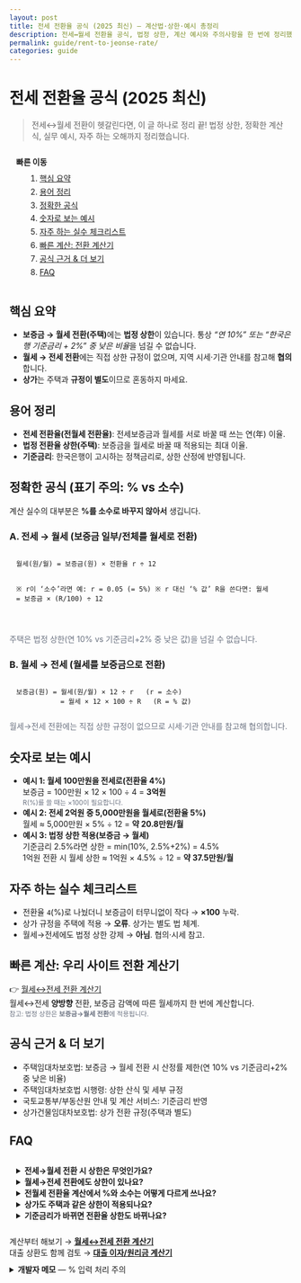 ```yaml
---
layout: post
title: 전세 전환율 공식 (2025 최신) — 계산법·상한·예시 총정리
description: 전세↔월세 전환율 공식, 법정 상한, 계산 예시와 주의사항을 한 번에 정리했습니다. 전환율 헷갈리지 않도록 ‘%’와 소수점 표기 모두 예시로 보여드립니다.
permalink: guide/rent-to-jeonse-rate/
categories: guide
---
```


<h1>전세 전환율 공식 (2025 최신)</h1>
<blockquote>전세↔월세 전환이 헷갈린다면, 이 글 하나로 정리 끝! 법정 상한, 정확한 계산식, 실무 예시, 자주 하는 오해까지 정리했습니다.</blockquote>

<!-- 목차 -->
<nav aria-label="전세 전환율 공식 목차" class="card" style="padding:12px;margin:12px 0;">
  <strong>빠른 이동</strong>
  <ol style="margin:8px 0 0 18px;line-height:1.7">
    <li><a href="#summary">핵심 요약</a></li>
    <li><a href="#terms">용어 정리</a></li>
    <li><a href="#formula">정확한 공식</a></li>
    <li><a href="#examples">숫자로 보는 예시</a></li>
    <li><a href="#pitfalls">자주 하는 실수 체크리스트</a></li>
    <li><a href="#calc">빠른 계산: 전환 계산기</a></li>
    <li><a href="#refs">공식 근거 &amp; 더 보기</a></li>
    <li><a href="#faq">FAQ</a></li>
  </ol>
</nav>

<h2 id="summary">핵심 요약</h2>
<ul class="note" style="margin:0 0 10px">
  <li><b>보증금 → 월세 전환(주택)</b>에는 <b>법정 상한</b>이 있습니다. 통상 <em>“연 10%” 또는 “한국은행 기준금리 + 2%” 중 낮은 비율</em>을 넘길 수 없습니다.</li>
  <li><b>월세 → 전세 전환</b>에는 직접 상한 규정이 없으며, 지역 시세·기관 안내를 참고해 <b>협의</b>합니다.</li>
  <li><b>상가</b>는 주택과 <b>규정이 별도</b>이므로 혼동하지 마세요.</li>
</ul>

<h2 id="terms">용어 정리</h2>
<ul>
  <li><b>전세 전환율(전월세 전환율)</b>: 전세보증금과 월세를 서로 바꿀 때 쓰는 연(年) 이율.</li>
  <li><b>법정 전환율 상한(주택)</b>: 보증금을 월세로 바꿀 때 적용되는 최대 이율.</li>
  <li><b>기준금리</b>: 한국은행이 고시하는 정책금리로, 상한 산정에 반영됩니다.</li>
</ul>

<h2 id="formula">정확한 공식 (표기 주의: <b>%</b> vs <b>소수</b>)</h2>
<p>계산 실수의 대부분은 <b>%를 소수로 바꾸지 않아서</b> 생깁니다.</p>

<h3>A. 전세 → 월세 (보증금 일부/전체를 월세로 전환)</h3>
<div class="card" style="padding:12px;">
  <pre style="margin:0"><code>월세(원/월) = 보증금(원) × 전환율 r ÷ 12

※ r이 ‘소수’라면 예: r = 0.05 (= 5%)
※ r 대신 ‘% 값’ R을 쓴다면: 월세 = 보증금 × (R/100) ÷ 12</code></pre>
</div>
<p class="ma-legend" style="color:#6b7280">주택은 법정 상한(연 10% vs 기준금리+2% 중 낮은 값)을 넘길 수 없습니다.</p>

<h3>B. 월세 → 전세 (월세를 보증금으로 전환)</h3>
<div class="card" style="padding:12px;">
  <pre style="margin:0"><code>보증금(원) = 월세(원/월) × 12 ÷ r   (r = 소수)
           = 월세 × 12 × 100 ÷ R   (R = % 값)</code></pre>
</div>
<p class="ma-legend" style="color:#6b7280">월세→전세 전환에는 직접 상한 규정이 없으므로 시세·기관 안내를 참고해 협의합니다.</p>

<h2 id="examples">숫자로 보는 예시</h2>
<ul>
  <li><b>예시 1: 월세 100만원을 전세로(전환율 4%)</b><br>
    보증금 = 100만원 × 12 × 100 ÷ 4 = <b>3억원</b><br>
    <small style="color:#6b7280">R(%)를 쓸 때는 ×100이 필요합니다.</small>
  </li>
  <li><b>예시 2: 전세 2억원 중 5,000만원을 월세로(전환율 5%)</b><br>
    월세 ≈ 5,000만원 × 5% ÷ 12 = <b>약 20.8만원/월</b>
  </li>
  <li><b>예시 3: 법정 상한 적용(보증금 → 월세)</b><br>
    기준금리 2.5%라면 상한 = min(10%, 2.5%+2%) = 4.5%<br>
    1억원 전환 시 월세 상한 ≈ 1억원 × 4.5% ÷ 12 = <b>약 37.5만원/월</b>
  </li>
</ul>

<h2 id="pitfalls">자주 하는 실수 체크리스트</h2>
<ul>
  <li>전환율 <code>4</code>(%)로 나눴더니 보증금이 터무니없이 작다 → <b>×100</b> 누락.</li>
  <li>상가 규정을 주택에 적용 → <b>오류</b>. 상가는 별도 법 체계.</li>
  <li>월세→전세에도 법정 상한 강제 → <b>아님</b>. 협의·시세 참고.</li>
</ul>

<h2 id="calc">빠른 계산: 우리 사이트 전환 계산기</h2>
<p>
  👉 <a href="/finance/rent-to-jeonse/" class="btn">월세↔전세 전환 계산기</a><br>
  월세↔전세 <b>양방향</b> 전환, 보증금 감액에 따른 월세까지 한 번에 계산합니다.
  <br><small style="color:#6b7280">참고: 법정 상한은 <b>보증금→월세 전환</b>에 적용됩니다.</small>
</p>

<h2 id="refs">공식 근거 &amp; 더 보기</h2>
<ul>
  <li>주택임대차보호법: 보증금 → 월세 전환 시 산정률 제한(연 10% vs 기준금리+2% 중 낮은 비율)</li>
  <li>주택임대차보호법 시행령: 상한 산식 및 세부 규정</li>
  <li>국토교통부/부동산원 안내 및 계산 서비스: 기준금리 반영</li>
  <li>상가건물임대차보호법: 상가 전환 규정(주택과 별도)</li>
</ul>

<h2 id="faq">FAQ</h2>
<div class="card" style="padding:12px">
  <details>
    <summary><b>전세→월세 전환 시 상한은 무엇인가요?</b></summary>
    <p>주택은 <b>연 10%</b>와 <b>기준금리+2%</b> 중 낮은 비율을 넘길 수 없습니다.</p>
  </details>
  <details>
    <summary><b>월세→전세 전환에도 상한이 있나요?</b></summary>
    <p>직접 상한 규정은 없습니다. 공공 안내·지역 전환율·시세를 참고해 협의합니다.</p>
  </details>
  <details>
    <summary><b>전월세 전환율 계산에서 %와 소수는 어떻게 다르게 쓰나요?</b></summary>
    <p>5%는 소수 0.05입니다. 보증금→월세: <code>보증금×0.05÷12</code>, 월세→보증금: <code>월세×12÷0.05</code>입니다.</p>
  </details>
  <details>
    <summary><b>상가도 주택과 같은 상한이 적용되나요?</b></summary>
    <p>아닙니다. 상가는 상가건물임대차보호법 체계로 <b>별도</b>입니다.</p>
  </details>
  <details>
    <summary><b>기준금리가 바뀌면 전환율 상한도 바뀌나요?</b></summary>
    <p>네. <b>기준금리+2%</b> 항목이 변하므로 상한도 달라집니다.</p>
  </details>
</div>

<!-- 내부 링크 제안 -->
<div class="note" style="margin-top:14px">
  계산부터 해보기 → <a href="/finance/rent-to-jeonse/"><b>월세↔전세 전환 계산기</b></a><br>
  대출 상환도 함께 검토 → <a href="/finance/loan/"><b>대출 이자/원리금 계산기</b></a>
</div>

<!-- 개발자 메모(선택) -->
<details style="margin-top:10px">
  <summary><b>개발자 메모</b> — % 입력 처리 주의</summary>
  <p>월세→전세 공식을 <code>보증금 = 월세 × 12 ÷ 전환율(%)</code>처럼 구현하면 100배 작게 나옵니다. <b>소수 전환율</b>(예: <code>rate/100</code>)을 쓰거나, 분자에 <code>×100</code>을 곱해 보정하세요.</p>
</details>

<!-- FAQ 스키마(JSON-LD) -->
<script type="application/ld+json">
{
  "@context":"https://schema.org",
  "@type":"FAQPage",
  "mainEntity":[
    {
      "@type":"Question",
      "name":"전세→월세 전환 시 상한은 무엇인가요?",
      "acceptedAnswer":{"@type":"Answer","text":"주택은 연 10%와 한국은행 기준금리+2% 중 낮은 비율을 넘길 수 없습니다."}
    },
    {
      "@type":"Question",
      "name":"월세→전세 전환에도 상한이 있나요?",
      "acceptedAnswer":{"@type":"Answer","text":"직접 상한 규정은 없습니다. 공공 안내·지역 전환율·시세를 참고해 협의합니다."}
    },
    {
      "@type":"Question",
      "name":"전월세 전환율 계산에서 %와 소수는 어떻게 다르게 쓰나요?",
      "acceptedAnswer":{"@type":"Answer","text":"5%는 0.05입니다. 보증금→월세: 보증금×0.05÷12, 월세→보증금: 월세×12÷0.05 입니다."}
    },
    {
      "@type":"Question",
      "name":"상가도 주택과 같은 상한이 적용되나요?",
      "acceptedAnswer":{"@type":"Answer","text":"아닙니다. 상가는 상가건물임대차보호법 체계로 별도입니다."}
    },
    {
      "@type":"Question",
      "name":"기준금리가 바뀌면 전환율 상한도 바뀌나요?",
      "acceptedAnswer":{"@type":"Answer","text":"네. 기준금리+2% 항목이 변하므로 상한도 달라집니다."}
    }
  ]
}
</script>
